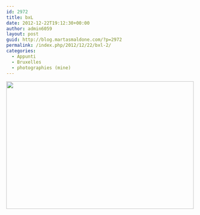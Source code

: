 ```yaml
---
id: 2972
title: bxL
date: 2012-12-22T19:12:30+00:00
author: admin6059
layout: post
guid: http://blog.martasmaldone.com/?p=2972
permalink: /index.php/2012/12/22/bxl-2/
categories:
  - Appunti
  - Bruxelles
  - photographies (mine)
---
```

[<img class="aligncenter wp-image-2983 size-full" src="http://blog.martasmaldone.eu/wp-content/uploads/2012/12/bxl2.jpg" width="499" height="340" srcset="http://blog.martasmaldone.eu/wp-content/uploads/2012/12/bxl2.jpg 499w, http://blog.martasmaldone.eu/wp-content/uploads/2012/12/bxl2-300x204.jpg 300w" sizes="(max-width: 499px) 100vw, 499px" />](http://blog.martasmaldone.eu/wp-content/uploads/2012/12/bxl2.jpg)
